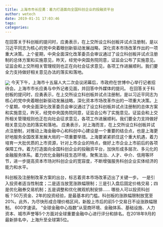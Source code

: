 ```yaml
---
title: 上海市市长应勇：着力打造面向全国科创企业的投融资平台
author: wetech
date: 2019-01-31 17:03:46
tags: 
categories: 
---
```

在回答关于科创板的提问时，应勇表示，在上交所设立科创板并试点注册制，是以习近平同志为核心的党中央着眼创新驱动发展战略，深化资本市场改革作出的一项重大决策。上个星期，中央全面深化改革委员会审议通过了设立科创板并试点注册制的总体方案和实施意见，昨天，经党中央国务院同意，证监会公布了实施意见。证监会和上交所相关管理规则也正在向社会征求意见，各项工作进展顺利。我们要全力支持做好相关意见办法的落实和落地。
<!-- more -->
<img align="center" border="0" src="https://imgcdn.yicai.com/uppics/images/2019/01/746457b69ebfbead74414d75da3d562c.jpg" />
今天下午，上海市十五届人大二次会议闭幕后，市政府在世博中心举行记者招待会。上海市市长应勇与中外记者见面，并回答中外媒体的提问。
在回答关于科创板的提问时，应勇表示，在上交所设立科创板并试点注册制，是以习近平同志为核心的党中央着眼创新驱动发展战略，深化资本市场改革作出的一项重大决策。上个星期，中央全面深化改革委员会审议通过了设立科创板并试点注册制的总体方案和实施意见，昨天，经党中央国务院同意，证监会公布了实施意见。证监会和上交所相关管理规则也正在向社会征求意见，各项工作进展顺利。我们要全力支持做好相关意见办法的落实和落地。
应勇表示，对上海而言，在上交所设立科创板并试点注册制，对推动上海金融中心和科创中心建设是一个重要的结合点，也是上海更好地服务全国改革发展大局的一项重要举措。上海要紧紧抓住这个重大机遇，着力培育一大批优质的上市资源，针对上市企业的特点，做好上市企业上市前后的各项保障工作。着力打造面向全国科创企业的投融资平台，加快形成多层次、多元化的金融服务体系。着力优化金融科技生态环境，聚焦法治、人才、中介、信用等环节，进一步提高资本市场对科创企业的宽容度，不断增强服务科创企业实体经济的能力和水平。
 
 
科创板及注册制改革方案的出台，标志着资本市场改革迈出了关键一步。
一是引入投资者适当性制度；二是适当放宽涨跌幅限制；三是引入盘后固定价格交易；四是优化融券交易机制；五是调整和优化微观机制安排……
哪些人可以投资科创板？50万资金、2年的投资经验，是最基本的门槛。科创板的涨跌幅限制放宽至20%。此外，为尽快形成合理价格区间，新股上市后的前5个交易日不设涨跌幅限制。
600字速读。
“全球金融中心指数”从营商环境、金融体系、基础设施、人力资本、城市声誉等5个方面对全球重要金融中心进行评分和排名。在2018年9月的最新排名中，上海升至全球第5位。
